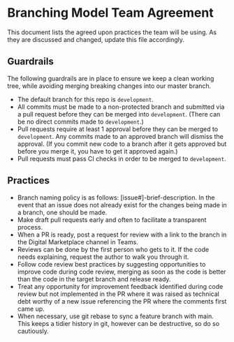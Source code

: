 # Branching Model Team Agreement

This document lists the agreed upon practices the team will be using. As they are discussed and changed, update this file accordingly.

## Guardrails
The following guardrails are in place to ensure we keep a clean working tree, while avoiding merging breaking changes into our master branch.
- The default branch for this repo is `development`.
- All commits must be made to a non-protected branch and submitted via a pull request before they can be merged into `development`. (There can be no direct commits made to `development`.)
- Pull requests require at least 1 approval before they can be merged to `development`. Any commits made to an approved branch will dismiss the approval. (If you commit new code to a branch after it gets approved but before you merge it, you have to get it approved again.)
- Pull requests must pass CI checks in order to be merged to `development`.

## Practices
- Branch naming policy is as follows: [issue#]-brief-description. In the event that an issue does not already exist for the changes being made in a branch, one should be made.
- Make draft pull requests early and often to facilitate a transparent process.
- When a PR is ready, post a request for review with a link to the branch in the Digital Marketplace channel in Teams.
- Reviews can be done by the first person who gets to it. If the code needs explaining, request the author to walk you through it.
- Follow code review best practices by suggesting opportunities to improve code during code review, merging as soon as the code is better than the code in the target branch and release ready.
- Treat any opportunity for improvement feedback identified during code review but not implemented in the PR where it was raised as technical debt worthy of a new issue referencing the PR where the comments first came up.
- When necessary, use git rebase to sync a feature branch with main. This keeps a tidier history in git, however can be destructive, so do so cautiously.
